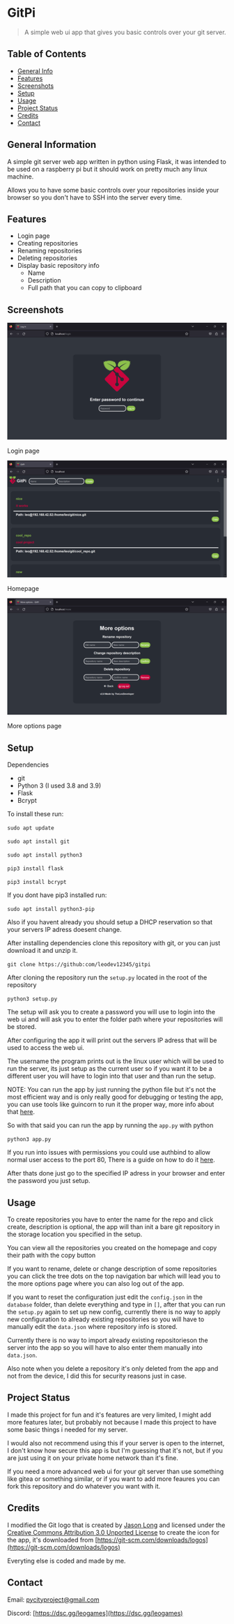 # GitPi
> A simple web ui app that gives you basic controls over your git server.

## Table of Contents
* [General Info](#general-information)
* [Features](#features)
* [Screenshots](#screenshots)
* [Setup](#setup)
* [Usage](#usage)
* [Project Status](#project-status)
* [Credits](#credits)
* [Contact](#contact)


## General Information
A simple git server web app written in python using Flask, it was intended to be used on a raspberry pi but it should work on pretty much any linux machine.

Allows you to have some basic controls over your repositories inside your browser so you don't have to SSH into the server every time.

## Features

- Login page
- Creating repositories 
- Renaming repositories 
- Deleting repositories 
- Display basic repository info
   - Name 
   - Description
   - Full path that you can copy to clipboard


## Screenshots
![Login](./screenshots/login_page.png)

Login page

![Homepage](./screenshots/homepage.png)

Homepage

![more](./screenshots/more_options.png)

More options page
## Setup
Dependencies
- git
- Python 3 (I used 3.8 and 3.9)
- Flask 
- Bcrypt

To install these run:

`sudo apt update`

`sudo apt install git`

`sudo apt install python3`

`pip3 install flask`

`pip3 install bcrypt`

If you dont have pip3 installed run:

`sudo apt install python3-pip`

Also if you havent already you should setup a DHCP reservation so that your servers IP adress doesent change.

After installing dependencies clone this repository with git, or you can just download it and unzip it.

`git clone https://github:com/leodev12345/gitpi`

After cloning the repository run the `setup.py` located in the root of the repository

`python3 setup.py`

The setup will ask you to create a password you will use to login into the web ui and will ask you to enter the folder path where your repositories will be stored.

After configuring the app it will print out the servers IP adress that will be used to access the web ui.

The username the program prints out is the linux user which will be used to run the server, its just setup as the current user so if you want it to be a different user you will have to login into that user and than run the setup.

NOTE: You can run the app by just running the python file but it's not the most efficient way and is only really good for debugging or testing the app, you can use tools like guincorn to run it the proper way, more info about that [here](https://flask.palletsprojects.com/en/2.3.x/deploying/).

So with that said you can run the app by running the `app.py` with python

`python3 app.py`

If you run into issues with permissions you could use authbind to allow normal user access to the port 80, There is a guide on how to do it [here](https://gist.github.com/justinmklam/f13bb53be9bb15ec182b4877c9e9958d).

After thats done just go to the specified IP adress in your browser and enter the password you just setup.

## Usage
To create repositories you have to enter the name for the repo and click create, description is optional, the app will than init a bare git repository in the storage location you specified in the setup.

You can view all the repositories you created on the homepage and copy their path with the copy button

If you want to rename, delete or change description of some repositories you can click the tree dots on the top navigation bar which will lead you to the more options page where you can also log out of the app.

If you want to reset the configuration just edit the `config.json` in the `database` folder, than delete everything and type in `[]`, after that you can run the `setup.py` again to set up new config, currently there is no way to apply new configuration to already existing repositories so you will have to manually edit the `data.json` where repository info is stored.

Currently there is no way to import already existing repositorieson the server into the app so you will have to also enter them manually into `data.json`.

Also note when you delete a repository it's only deleted from the app and not from the device, I did this for security reasons just in case.
## Project Status
I made this project for fun and it's features are very limited, I might add more features later, but probably not because I made this project to have some basic things i needed for my server.

I would also not recommend using this if your server is open to the internet, I don't know how secure this app is but I'm guessing that it's not, but if you are just using it on your private home network than it's fine.

If you need a more advanced web ui for your git server than use something like gitea or something similar, or if you want to add more feaures you can fork this repository and do whatever you want with it.

## Credits
I modified the Git logo that is created by [Jason Long](https://twitter.com/jasonlong) and licensed under the [Creative Commons Attribution 3.0 Unported License](https://creativecommons.org/licenses/by/3.0/) to create the icon for the app, it's downloaded from [https://git-scm.com/downloads/logos](https://git-scm.com/downloads/logos) 

Everyting else is coded and made by me. 
## Contact
Email: [pycityproject@gmail.com](mailto:pycityproject@gmail.com)

Discord: [https://dsc.gg/leogames](https://dsc.gg/leogames)




